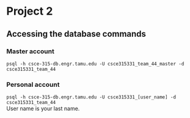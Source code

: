 # Project 2

## Accessing the database commands  
### Master account  
`psql -h csce-315-db.engr.tamu.edu -U csce315331_team_44_master -d csce315331_team_44`

### Personal account  
`psql -h csce-315-db.engr.tamu.edu -U csce315331_[user_name] -d csce315331_team_44`  
User name is your last name.